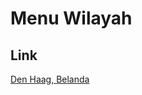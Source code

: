 # Menu Wilayah

## Link

[Den Haag, Belanda](https://github.com/gigit-pemilu/pemilu-2024-99-luar-negeri/tree/main/pileg-dpr/hitung-suara/sub/99-luar-negeri/sub/36-den-haag-belanda/sub/01-den-haag-belanda)

